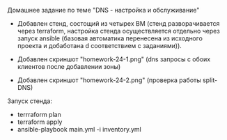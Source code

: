 Домашнее задание по теме "DNS - настройка и обслуживание" 

- Добавлен стенд, состощий из четырех ВМ (стенд разворачивается через terraform, настройка стенда осуществляется отдельно через запуск ansible (базовая автоматика перенесена из исходного проекта и добаботана d соответствием с заданиями)).


- Добавлен скриншот "homework-24-1.png" (dns запросы с обоих клиентов после добавлении зоны)
- Добавлен скриншот "homework-24-2.png" (проверка работы split-DNS)

Запуск стенда:
- terrraform plan
- terraform apply
- ansible-playbook main.yml -i inventory.yml
